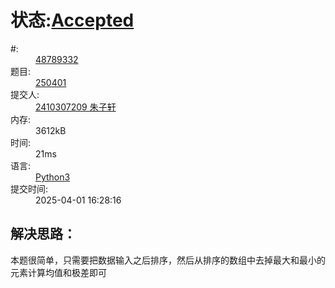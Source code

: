 # 状态:[Accepted](http://xzmdsa.openjudge.cn/2025hw4/solution/48789332/)

<dl>
	<dt>#:</dt>
	<dd><a href="/2025hw4/solution/48789332/">48789332</a></dd>
	<dt>题目:</dt>
	<dd><a href="/2025hw4/250401/">250401</a></dd>
	<dt>提交人:</dt>
	<dd><a class="user-anchor" href="http://openjudge.cn/user/1458566/in/group-480/">2410307209 朱子轩</a></dd>
		<dt>内存:</dt>
	<dd>3612kB</dd>
			<dt>时间:</dt>
	<dd>21ms</dd>
		<dt>语言:</dt>
	<dd><a href="/2025hw4/solution/48789332/">Python3</a></dd>
	<dt>提交时间:</dt>
	<dd>2025-04-01 16:28:16</dd>
</dl>

## 解决思路：
本题很简单，只需要把数据输入之后排序，然后从排序的数组中去掉最大和最小的元素计算均值和极差即可
